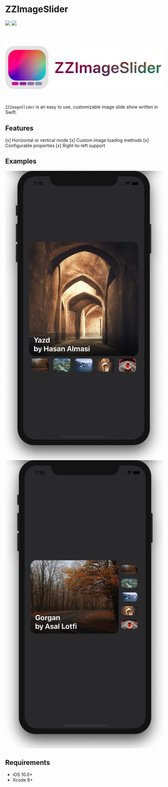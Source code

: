 # ZZImageSlider
![](https://img.shields.io/github/license/zzmasoud/zzimageslider)
![](https://img.shields.io/badge/Swift-v5-orange)

<br />
<br />
<p align="center">
  <img src="Assets/logo-transparent-bg.png" />
</p>
<br />

`ZZImageSlider` is an easy to use, customizable image slide show written in Swift.

## Features
[x] Horizontal or vertical mode
[x] Custom image loading methods
[x] Configurable properties
[x] Right-to-left support

## Examples
<p align="center">
  <img src="Assets/h-demo.png" />
    <img src="Assets/v-demo.png" />
</p>

## Requirements

- iOS 10.0+
- Xcode 8+